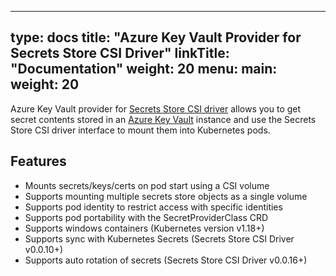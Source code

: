 
---
type: docs
title: "Azure Key Vault Provider for Secrets Store CSI Driver"
linkTitle: "Documentation"
weight: 20
menu:
  main:
    weight: 20
---

Azure Key Vault provider for [Secrets Store CSI driver](https://github.com/kubernetes-sigs/secrets-store-csi-driver) allows you to get secret contents stored in an [Azure Key Vault](https://docs.microsoft.com/en-us/azure/key-vault/general/overview) instance and use the Secrets Store CSI driver interface to mount them into Kubernetes pods.

## Features

- Mounts secrets/keys/certs on pod start using a CSI volume
- Supports mounting multiple secrets store objects as a single volume
- Supports pod identity to restrict access with specific identities
- Supports pod portability with the SecretProviderClass CRD
- Supports windows containers (Kubernetes version v1.18+)
- Supports sync with Kubernetes Secrets (Secrets Store CSI Driver v0.0.10+)
- Supports auto rotation of secrets (Secrets Store CSI Driver v0.0.16+)
